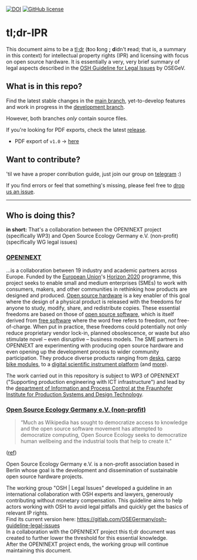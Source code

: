 [![DOI](https://zenodo.org/badge/385656528.svg)](https://zenodo.org/badge/latestdoi/385656528) 
[![GitHub license](https://img.shields.io/github/license/OPEN-NEXT/wp2.2_dev.svg?style=flat)](./LICENSE)

# tl;dr-IPR

This document aims to be a [tl;dr](https://www.howtogeek.com/435266/what-does-tldr-mean-and-how-do-you-use-it/) (**t**oo **l**ong **;** **d**idn't **r**ead; that is, a summary in this context) for intellectual property rights (IPR) and licensing with focus on open source hardware. It is essentially a very, very brief summary of legal aspects described in the [OSH Guideline for Legal Issues](https://gitlab.com/OSEGermany/osh-guideline-legal-issues) by OSEGeV.

## What is in this repo?

Find the latest stable changes in the [main branch](https://github.com/OPEN-NEXT/tldr-ipr/tree/main), yet-to-develop features and work in progress in the [development branch](https://github.com/OPEN-NEXT/tldr-ipr/tree/dev).

However, both branches _only_ contain source files.

If you're looking for PDF exports, check the latest [release](https://github.com/OPEN-NEXT/tldr-ipr/releases).

- PDF export of `v1.0` → [here](https://github.com/OPEN-NEXT/tldr-ipr/releases/download/v1.0.0/tldr-IPR.pdf)

## Want to contribute?

'til we have a proper conribution guide,
just join our group on [telegram](https://t.me/joinchat/FiYCVhD-NPfpMr5PnZaiNQ) :)

If you find errors or feel that something's missing, please feel free to [drop us an issue](https://github.com/OPEN-NEXT/tldr-ipr/issues/new/).

---

## Who is doing this?

**in short:** That's a collaboration between the OPEN!NEXT project (specifically WP3) and Open Source Ecology Germany e.V. (non-profit) (specifically WG legal issues)

### [OPEN!NEXT](https://opennext.eu/)

…is a collaboration between 19 industry and academic partners across Europe.
Funded by the [European Union](https://europa.eu/)'s
[Horizon 2020](https://ec.europa.eu/programmes/horizon2020/) programme,
this project seeks to enable small and medium enterprises (SMEs)
to work with consumers, makers, and other communities in rethinking
how products are designed and produced.
[Open source hardware](https://www.oshwa.org/definition/)
is a key enabler of this goal
where the design of a physical product is released with the freedoms
for anyone to study, modify, share, and redistribute copies.
These essential freedoms are based on those of [open source software](https://opensource.org/osd),
which is itself derived from [free software](https://www.gnu.org/philosophy/free-sw.en.html)
where the word free refers to freedom, *not* free-of-charge.
When put in practice,
these freedoms could potentially not only reduce proprietary vendor lock-in,
planned obsolescence, or waste but also stimulate novel –
even disruptive – business models.
The SME partners in OPENNEXT are experimenting
with producing open source hardware and even opening up the development process
to wider community participation.
They produce diverse products ranging from [desks](https://stykka.com/),
[cargo bike modules](http://www.xyzcargo.com/),
to a [digital scientific instrument platform](https://pslab.io/)
(and [more](https://opennext.eu/project-team/#sme)).

The work carried out in this repository is subject to WP3 of OPEN!NEXT
("Supporting production engineering with ICT infrastructure")
and lead by the [department of Information and Process Control
at the Fraunhofer Institute for Production Systems and Design Technology](https://www.ipk.fraunhofer.de/en/about-us/organization/virtual-product-creation.html).

### [Open Source Ecology Germany e.V. (non-profit)](https://ose-germany.de/)

> “Much as Wikipedia has sought to democratize access to knowledge 
> and the open source software movement has attempted to democratize computing,
> Open Source Ecology seeks to democratize human wellbeing
> and the industrial tools
> that help to create it.”

([ref](https://www.mitpressjournals.org/doi/pdf/10.1162/INOV_a_00139))

Open Source Ecology Germany e.V. is a non-profit association based in Berlin whose goal is the development and dissemination of sustainable open source hardware projects.

The working group "OSH | Legal Issues" developed a guideline in an international collaboration with OSH experts and lawyers, generously contributing without monetary compensation.
This guideline aims to help actors working with OSH to avoid legal pitfalls and quickly get the basics of relevant IP rights.\
Find its current version here: <https://gitlab.com/OSEGermany/osh-guideline-legal-issues>\
In a collaboration with the OPEN!NEXT project this tl;dr document was created to further lower the threshold for this essential knowledge.\
After the OPEN!NEXT project ends, the working group will continue maintaining this document.
